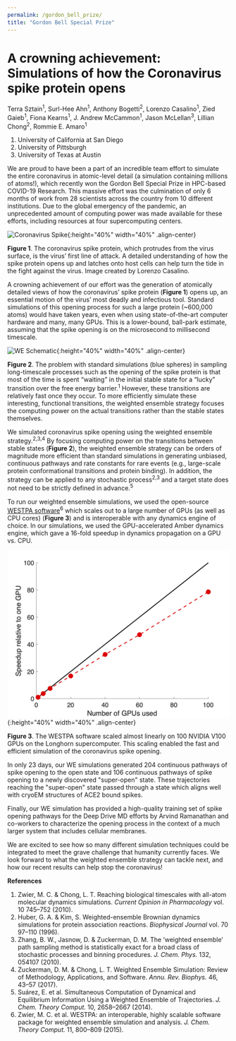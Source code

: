 ```yaml
---
permalink: /gordon_bell_prize/
title: "Gordon Bell Special Prize"
---
```


# A crowning achievement: Simulations of how the Coronavirus spike protein opens

Terra Sztain<sup>1</sup>, Surl-Hee Ahn<sup>1</sup>, Anthony Bogetti<sup>2</sup>, Lorenzo Casalino<sup>1</sup>, Zied Gaieb<sup>1</sup>, Fiona Kearns<sup>1</sup>, J. Andrew McCammon<sup>1</sup>, Jason McLellan<sup>3</sup>, Lillian Chong<sup>2</sup>, Rommie E. Amaro<sup>1</sup>  

1. University of California at San Diego
2. University of Pittsburgh
3. University of Texas at Austin

We are proud to have been a part of an incredible team effort to simulate the entire coronavirus in atomic-level detail (a simulation containing millions of atoms!), which recently won the Gordon Bell Special Prize in HPC-based COVID-19 Research. This massive effort was the culmination of only 6 months of work from 28 scientists across the country from 10 different institutions. Due to the global emergency of the pandemic, an unprecedented amount of computing power was made available for these efforts, including resources at four supercomputing centers.

![Coronavirus Spike](/assets/images/covid_spike.png){:height="40%" width="40%" .align-center}

**Figure 1**. The coronavirus spike protein, which protrudes from the virus surface, is the virus’ first line of attack. A detailed understanding of how the spike protein opens up and latches onto host cells can help turn the tide in the fight against the virus. Image created by Lorenzo Casalino.

A crowning achievement of our effort was the generation of atomically detailed views of how the coronavirus’ spike protein (**Figure 1**) opens up, an essential motion of the virus’ most deadly and infectious tool. Standard simulations of this opening process for such a large protein (~600,000 atoms) would have taken years, even when using state-of-the-art computer hardware and many, many GPUs. This is a lower-bound, ball-park estimate, assuming that the spike opening is on the microsecond to millisecond timescale. 

![WE Schematic](/assets/images/we_gif.gif){:height="40%" width="40%" .align-center}

**Figure 2**. The problem with standard simulations (blue spheres) in sampling long-timescale processes such as the opening of the spike protein is that most of the time is spent “waiting” in the initial stable state for a “lucky” transition over the free energy barrier.<sup>1</sup> However, these transitions are relatively fast once they occur. To more efficiently simulate these interesting, functional transitions, the weighted ensemble strategy focuses the computing power on the actual transitions rather than the stable states themselves. 

We simulated coronavirus spike opening using the weighted ensemble strategy.<sup>2,3,4</sup> By focusing computing power on the transitions between stable states (**Figure 2**), the weighted ensemble strategy can be orders of magnitude more efficient than standard simulations in generating unbiased, continuous pathways and rate constants for rare events (e.g., large-scale protein conformational transitions and protein binding). In addition, the strategy can be applied to any stochastic process<sup>2,3</sup> and a target state does not need to be strictly defined in advance.<sup>5</sup> 

To run our weighted ensemble simulations, we used the open-source [WESTPA software](https://github.com/westpa/westpa)<sup>6</sup> which scales out to a large number of GPUs (as well as CPU cores) (**Figure 3**) and is interoperable with any dynamics engine of choice. In our simulations, we used the GPU-accelerated Amber dynamics engine, which gave a 16-fold speedup in dynamics propagation on a GPU vs. CPU.

![WESTPA Scaling Longhorn](/assets/images/westpa_scaling_longhorn.png){:height="40%" width="40%" .align-center}

**Figure 3**. The WESTPA software scaled almost linearly on 100 NVIDIA V100 GPUs on the Longhorn supercomputer. This scaling enabled the fast and efficient simulation of the coronavirus spike opening.

In only 23 days, our WE simulations generated 204 continuous pathways of spike opening to the open state and 106 continuous pathways of spike opening to a newly discovered "super-open" state. These trajectories reaching the "super-open" state passed through a state which aligns well with cryoEM structures of ACE2 bound spikes.

Finally, our WE simulation has provided a high-quality training set of spike opening pathways for the Deep Drive MD efforts by Arvind Ramanathan and co-workers to characterize the opening process in the context of a much larger system that includes cellular membranes.

We are excited to see how so many different simulation techniques could be integrated to meet the grave challenge that humanity currently faces. We look forward to what the weighted ensemble strategy can tackle next, and how our recent results can help stop the coronavirus!

**References**
1.	Zwier, M. C. & Chong, L. T. Reaching biological timescales with all-atom molecular dynamics simulations. *Current Opinion in Pharmacology* vol. 10 745–752 (2010).
2.	Huber, G. A. & Kim, S. Weighted-ensemble Brownian dynamics simulations for protein association reactions. *Biophysical Journal* vol. 70 97–110 (1996).
3.	Zhang, B. W., Jasnow, D. & Zuckerman, D. M. The ‘weighted ensemble’ path sampling method is statistically exact for a broad class of stochastic processes and binning procedures. *J. Chem. Phys.* 132, 054107 (2010).
4.	Zuckerman, D. M. & Chong, L. T. Weighted Ensemble Simulation: Review of Methodology, Applications, and Software. *Annu. Rev. Biophys.* 46, 43–57 (2017).
5.	Suárez, E. et al. Simultaneous Computation of Dynamical and Equilibrium Information Using a Weighted Ensemble of Trajectories. *J. Chem. Theory Comput.* 10, 2658–2667 (2014).
6.	Zwier, M. C. et al. WESTPA: an interoperable, highly scalable software package for weighted ensemble simulation and analysis. *J. Chem. Theory Comput.* 11, 800–809 (2015).
